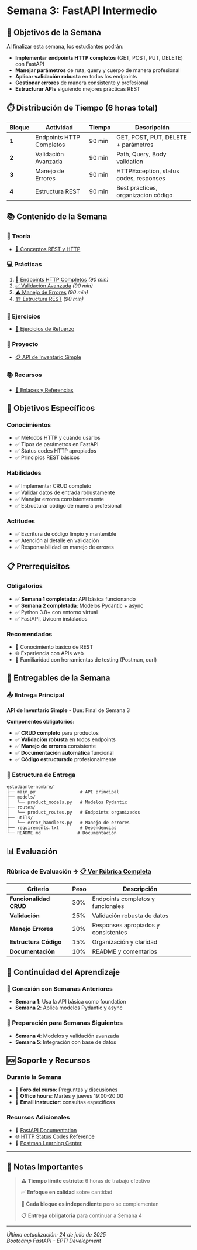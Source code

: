 # Semana 3: FastAPI Intermedio

## 🎯 Objetivos de la Semana

Al finalizar esta semana, los estudiantes podrán:

- **Implementar endpoints HTTP completos** (GET, POST, PUT, DELETE) con FastAPI
- **Manejar parámetros** de ruta, query y cuerpo de manera profesional
- **Aplicar validación robusta** en todos los endpoints
- **Gestionar errores** de manera consistente y profesional
- **Estructurar APIs** siguiendo mejores prácticas REST

## ⏱️ Distribución de Tiempo (6 horas total)

| Bloque | Actividad                | Tiempo | Descripción                            |
| ------ | ------------------------ | ------ | -------------------------------------- |
| **1**  | Endpoints HTTP Completos | 90 min | GET, POST, PUT, DELETE + parámetros    |
| **2**  | Validación Avanzada      | 90 min | Path, Query, Body validation           |
| **3**  | Manejo de Errores        | 90 min | HTTPException, status codes, responses |
| **4**  | Estructura REST          | 90 min | Best practices, organización código    |

## 📚 Contenido de la Semana

### **🧭 Teoría**

- [📖 Conceptos REST y HTTP](./teoria/rest-http-concepts.md)

### **💻 Prácticas**

1. [🔧 Endpoints HTTP Completos](./practica/07-endpoints-http-completos.md) _(90 min)_
2. [✅ Validación Avanzada](./practica/08-validacion-avanzada.md) _(90 min)_
3. [⚠️ Manejo de Errores](./practica/09-manejo-errores.md) _(90 min)_
4. [🏗️ Estructura REST](./practica/10-estructura-rest.md) _(90 min)_

### **💪 Ejercicios**

- [🎯 Ejercicios de Refuerzo](./ejercicios/ejercicios-practica.md)

### **🚀 Proyecto**

- [📋 API de Inventario Simple](./proyecto/especificacion-proyecto.md)

### **📚 Recursos**

- [🔗 Enlaces y Referencias](./recursos/recursos-apoyo.md)

## 🎯 Objetivos Específicos

### **Conocimientos**

- ✅ Métodos HTTP y cuándo usarlos
- ✅ Tipos de parámetros en FastAPI
- ✅ Status codes HTTP apropiados
- ✅ Principios REST básicos

### **Habilidades**

- ✅ Implementar CRUD completo
- ✅ Validar datos de entrada robustamente
- ✅ Manejar errores consistentemente
- ✅ Estructurar código de manera profesional

### **Actitudes**

- ✅ Escritura de código limpio y mantenible
- ✅ Atención al detalle en validación
- ✅ Responsabilidad en manejo de errores

## 📋 Prerrequisitos

### **Obligatorios**

- ✅ **Semana 1 completada**: API básica funcionando
- ✅ **Semana 2 completada**: Modelos Pydantic + async
- ✅ Python 3.8+ con entorno virtual
- ✅ FastAPI, Uvicorn instalados

### **Recomendados**

- 📖 Conocimiento básico de REST
- 🌐 Experiencia con APIs web
- 🧪 Familiaridad con herramientas de testing (Postman, curl)

## 🎯 Entregables de la Semana

### **📤 Entrega Principal**

**API de Inventario Simple** - Due: Final de Semana 3

**Componentes obligatorios:**

- ✅ **CRUD completo** para productos
- ✅ **Validación robusta** en todos endpoints
- ✅ **Manejo de errores** consistente
- ✅ **Documentación automática** funcional
- ✅ **Código estructurado** profesionalmente

### **📁 Estructura de Entrega**

```
estudiante-nombre/
├── main.py                 # API principal
├── models/
│   └── product_models.py   # Modelos Pydantic
├── routes/
│   └── product_routes.py   # Endpoints organizados
├── utils/
│   └── error_handlers.py   # Manejo de errores
├── requirements.txt        # Dependencias
└── README.md              # Documentación
```

## 📊 Evaluación

### **Rúbrica de Evaluación** → [📋 Ver Rúbrica Completa](./RUBRICA_SEMANA_3.md)

| Criterio               | Peso | Descripción                         |
| ---------------------- | ---- | ----------------------------------- |
| **Funcionalidad CRUD** | 30%  | Endpoints completos y funcionales   |
| **Validación**         | 25%  | Validación robusta de datos         |
| **Manejo Errores**     | 20%  | Responses apropiados y consistentes |
| **Estructura Código**  | 15%  | Organización y claridad             |
| **Documentación**      | 10%  | README y comentarios                |

## 🔄 Continuidad del Aprendizaje

### **🔗 Conexión con Semanas Anteriores**

- **Semana 1**: Usa la API básica como foundation
- **Semana 2**: Aplica modelos Pydantic y async

### **🚀 Preparación para Semanas Siguientes**

- **Semana 4**: Modelos y validación avanzada
- **Semana 5**: Integración con base de datos

## 🆘 Soporte y Recursos

### **Durante la Semana**

- 💬 **Foro del curso**: Preguntas y discusiones
- 🎥 **Office hours**: Martes y jueves 19:00-20:00
- 📧 **Email instructor**: consultas específicas

### **Recursos Adicionales**

- 📖 [FastAPI Documentation](https://fastapi.tiangolo.com/)
- 🌐 [HTTP Status Codes Reference](https://httpstatuses.com/)
- 🔧 [Postman Learning Center](https://learning.postman.com/)

---

## 📝 Notas Importantes

> ⚠️ **Tiempo límite estricto**: 6 horas de trabajo efectivo
>
> ✅ **Enfoque en calidad** sobre cantidad
>
> 🎯 **Cada bloque es independiente** pero se complementan
>
> 📋 **Entrega obligatoria** para continuar a Semana 4

---

_Última actualización: 24 de julio de 2025_  
_Bootcamp FastAPI - EPTI Development_
